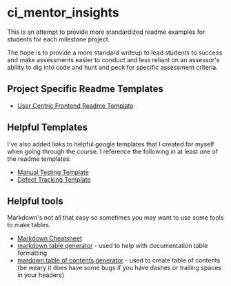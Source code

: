 # ci_mentor_insights

This is an attempt to provide more standardized readme examples for students for each milestone project. 

The hope is to provide a more standard writeup to lead students to success and make assessments easier to conduct and less reliant on an assessor's ability to dig into code and hunt and peck for specific assessment criteria.

## Project Specific Readme Templates

- [User Centric Frontend Readme Template](USER_CENTRIC_FRONTEND_README.md) 

## Helpful Templates

I've also added links to helpful google templates that I created for myself when going through the course. I reference the following in at least one of the readme templates: 

- [Manual Testing Template](https://docs.google.com/spreadsheets/d/189VpSeEG9oevSRhvb2WZl8zCk9L3s2iWQyrJ_1jjAGQ/edit?usp=sharing) 
- [Defect Tracking Template](https://docs.google.com/spreadsheets/d/1tYB4X4wTCNEW_Y1no3hsGbclh2bLokl_I5Ev3s5EuJA/edit?usp=sharing)


## Helpful tools

Markdown's not all that easy so sometimes you may want to use some tools to make tables. 

- [Markdown Cheatsheet](https://guides.github.com/features/mastering-markdown/)
- [markdown table generator](https://www.tablesgenerator.com/markdown_tables) - used to help with documentation table formatting
- [mardown table of contents generator](https://ecotrust-canada.github.io/markdown-toc/) - used to create table of contents (be weary it does have some bugs if you have dashes or trailing spaces in your headers)


